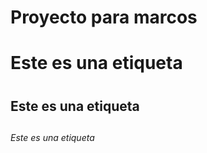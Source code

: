 # Proyecto para marcos
# Este es una etiqueta <h1>
## Este es una etiqueta <h2>
###### Este es una etiqueta <h6>